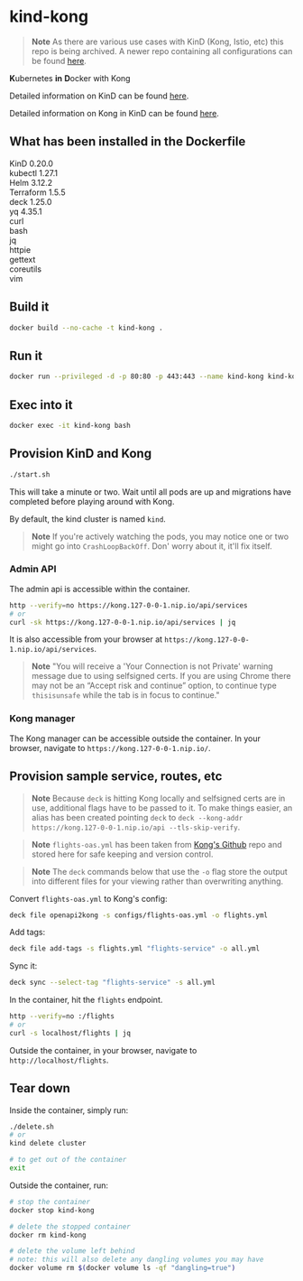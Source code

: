 # kind-kong

> **Note**
> As there are various use cases with KinD (Kong, Istio, etc) this repo is being archived. A newer repo containing
> all configurations can be found [here](https://github.com/jk1m/kind).

**K**ubernetes **in** **D**ocker with Kong

Detailed information on KinD can be found [here](https://kind.sigs.k8s.io/).

Detailed information on Kong in KinD can be found [here](https://docs.konghq.com/gateway/3.4.x/install/kubernetes/helm-quickstart/#kind-kubernetes).

## What has been installed in the Dockerfile
KinD 0.20.0<br>
kubectl 1.27.1<br>
Helm 3.12.2<br>
Terraform 1.5.5<br>
deck 1.25.0<br>
yq 4.35.1<br>
curl<br>
bash<br>
jq<br>
httpie<br>
gettext<br>
coreutils<br>
vim

## Build it
```bash
docker build --no-cache -t kind-kong .
```

## Run it
```bash
docker run --privileged -d -p 80:80 -p 443:443 --name kind-kong kind-kong:latest
```

## Exec into it
```bash
docker exec -it kind-kong bash
```

## Provision KinD and Kong
```bash
./start.sh
```

This will take a minute or two. Wait until all pods are up and migrations have completed before playing around with Kong.

By default, the kind cluster is named `kind`.

> **Note**
> If you're actively watching the pods, you may notice one or two might go into `CrashLoopBackOff`. Don' worry about it, it'll fix itself.

### Admin API
The admin api is accessible within the container.

```bash
http --verify=no https://kong.127-0-0-1.nip.io/api/services
# or
curl -sk https://kong.127-0-0-1.nip.io/api/services | jq
```
It is also accessible from your browser at `https://kong.127-0-0-1.nip.io/api/services`.

> **Note**
> "You will receive a 'Your Connection is not Private' warning message due to using selfsigned certs. If you are using Chrome there may not be an “Accept risk and continue” option, to continue type `thisisunsafe` while the tab is in focus to continue."

### Kong manager
The Kong manager can be accessible outside the container. In your browser, navigate to `https://kong.127-0-0-1.nip.io/`.

## Provision sample service, routes, etc
> **Note**
> Because `deck` is hitting Kong locally and selfsigned certs are in use, additional flags have to be passed to it. To make things easier, an alias has been created pointing `deck` to `deck --kong-addr https://kong.127-0-0-1.nip.io/api --tls-skip-verify`.

> **Note**
> `flights-oas.yml` has been taken from [Kong's Github](https://github.com/Kong/KongAir/blob/main/flight-data/flights/openapi.yaml) repo and stored here for safe keeping and version control.

> **Note**
> The `deck` commands below that use the `-o` flag store the output into different files for your viewing rather than overwriting anything.

Convert `flights-oas.yml` to Kong's config:
```bash
deck file openapi2kong -s configs/flights-oas.yml -o flights.yml
```

Add tags:
```bash
deck file add-tags -s flights.yml "flights-service" -o all.yml 
```

Sync it:
```bash
deck sync --select-tag "flights-service" -s all.yml
```

In the container, hit the `flights` endpoint.
```bash
http --verify=no :/flights
# or
curl -s localhost/flights | jq
```

Outside the container, in your browser, navigate to `http://localhost/flights`.

## Tear down
Inside the container, simply run:
```bash
./delete.sh
# or
kind delete cluster

# to get out of the container
exit 
```

Outside the container, run:
```bash
# stop the container
docker stop kind-kong

# delete the stopped container
docker rm kind-kong

# delete the volume left behind
# note: this will also delete any dangling volumes you may have
docker volume rm $(docker volume ls -qf "dangling=true")
```
